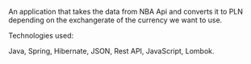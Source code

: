 An application that takes the data from NBA Api and converts it to PLN depending on the exchangerate of the currency we want to use.

Technologies used:

Java,
Spring,
Hibernate,
JSON,
Rest API,
JavaScript,
Lombok.
